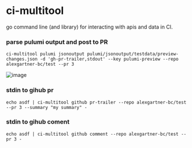 # ci-multitool

go command line (and library) for interacting with apis and data in CI.

### parse pulumi output and post to PR

```
ci-multitool pulumi jsonoutput pulumi/jsonoutput/testdata/preview-changes.json -d 'gh-pr-trailer,stdout' --key pulumi-preview --repo alexgartner-bc/test --pr 3
```

![image](https://user-images.githubusercontent.com/74934191/170845809-1d2fe713-4f7f-4b57-a1e5-df3a19298fab.png)


### stdin to gihub pr

```
echo asdf | ci-multitool github pr-trailer --repo alexgartner-bc/test --pr 3 --summary "my summary" -
```

### stdin to gihub coment

```
echo asdf | ci-multitool github comment --repo alexgartner-bc/test --pr 3 -
```
